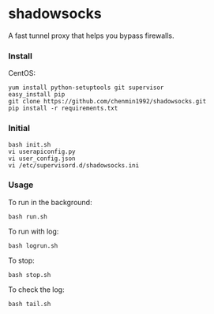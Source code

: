 shadowsocks
===========

A fast tunnel proxy that helps you bypass firewalls.

### Install

CentOS:

    yum install python-setuptools git supervisor
	easy_install pip
	git clone https://github.com/chenmin1992/shadowsocks.git
    pip install -r requirements.txt

### Initial

    bash init.sh
	vi userapiconfig.py
	vi user_config.json
	vi /etc/supervisord.d/shadowsocks.ini

### Usage

To run in the background:

    bash run.sh

To run with log:

    bash logrun.sh

To stop:

    bash stop.sh

To check the log:

    bash tail.sh
